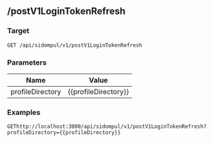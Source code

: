 ## /postV1LoginTokenRefresh


### Target
```
GET /api/sidompul/v1/postV1LoginTokenRefresh
```

### Parameters
Name | Value
--- | ---
profileDirectory|{{profileDirectory}}



### Examples

```
GEThttp://localhost:3000/api/sidompul/v1/postV1LoginTokenRefresh?profileDirectory={{profileDirectory}}


```

